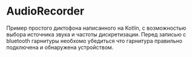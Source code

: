 # AudioRecorder
Пример простого диктофона написанного на Kotlin, с возможностью выбора источника звука и частоты дискретизации.
Перед записью с bluetooth гарнитуры необхомо убедиться что гарнитура правильно подключена и обнаружена устройством.
